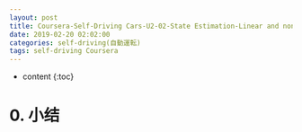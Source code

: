 ```yaml
---
layout: post
title: Coursera-Self-Driving Cars-U2-02-State Estimation-Linear and nonlinear Kalman Filters
date: 2019-02-20 02:02:00
categories: self-driving(自動運転)
tags: self-driving Coursera
---
```

* content
{:toc}

# 0. 小结
